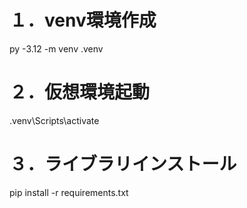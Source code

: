 # １．venv環境作成
py -3.12 -m venv .venv

# ２．仮想環境起動
.venv\Scripts\activate

# ３．ライブラリインストール
pip install -r requirements.txt